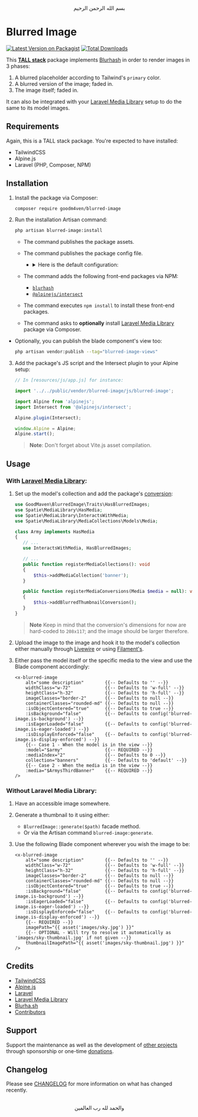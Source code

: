 <div align="center">
    بسم الله الرحمن الرحيم
</div>

# Blurred Image

[![Latest Version on Packagist](https://img.shields.io/packagist/v/goodm4ven/blurred-image.svg?style=flat-square)](https://packagist.org/packages/goodm4ven/blurred-image)
[![Total Downloads](https://img.shields.io/packagist/dt/goodm4ven/blurred-image.svg?style=flat-square)](https://packagist.org/packages/goodm4ven/blurred-image)

<!-- [![GitHub Tests Action Status](https://img.shields.io/github/actions/workflow/status/goodm4ven/blurred-image/run-tests.yml?branch=main&label=tests&style=flat-square)](https://github.com/goodm4ven/blurred-image/actions?query=workflow%3Arun-tests+branch%3Amain) -->
<!-- [![GitHub Code Style Action Status](https://img.shields.io/github/actions/workflow/status/goodm4ven/blurred-image/fix-php-code-style-issues.yml?branch=main&label=code%20style&style=flat-square)](https://github.com/goodm4ven/blurred-image/actions?query=workflow%3A"Fix+PHP+code+style+issues"+branch%3Amain) -->

This **[TALL stack](https://tallstack.dev)** package implements [Blurhash](https://blurha.sh) in order to render images in 3 phases:

1. A blurred placeholder according to Tailwind's `primary` color.
2. A blurred version of the image; faded in.
3. The image itself; faded in.

It can also be integrated with your [Laravel Media Library](https://github.com/spatie/laravel-medialibrary) setup to do the same to its model images.


## Requirements

Again, this is a TALL stack package. You're expected to have installed:

- TailwindCSS
- Alpine.js
- Laravel (PHP, Composer, NPM)


## Installation

1. Install the package via Composer:

   ```bash
   composer require goodm4ven/blurred-image
   ```

2. Run the installation Artisan command:

   ```bash
   php artisan blurred-image:install
   ```

   - The command publishes the package assets.

   - The command publishes the package config file.
     - <details>
         <summary>
           Here is the default configuration:
         </summary><br>

         ```php
         /*
          |--------------------------------------------------------------------------
          | Thumbnail Conversion Name (Laravel Media Library)
          |--------------------------------------------------------------------------
          |
          | The conversion name for the Blurhash thumbnail that will be generated.
          |
          | Warning: This shouldn't be used as a conversion name again on the model.
          |
          */

         'conversion-name' => env('BLURRED_IMAGE_CONVERSION_NAME', 'good-thumbnail'),


         /*
          |--------------------------------------------------------------------------
          | Is Background Styled
          |--------------------------------------------------------------------------
          |
          | Determine whether the default images setup is done using the CSS property
          | `background-image: url()`, instead of an `<img>` element.
          |
          */

         'is-background' => env('BLURRED_IMAGE_IS_BACKGROUND', false),


         /*
          |--------------------------------------------------------------------------
          | Is Eager Loaded
          |--------------------------------------------------------------------------
          |
          | Determine whether images shuold begin loading even before they're
          | intersected with (fully) in the view window.
          |
          | Check Alpine.js Intersect plugin: https://alpinejs.dev/plugins/intersect
          |
          */

         'is-eager-loaded' => env('BLURRED_IMAGE_IS_EAGER_LOADED', false),


         /*
          |--------------------------------------------------------------------------
          | Is Display Enforced
          |--------------------------------------------------------------------------
          |
          | Decide whether images should fade in even if they're not intersected with
          | (fully) in the view window.
          |
          | Check Alpine.js Intersect plugin: https://alpinejs.dev/plugins/intersect
          |
          */

         'is-display-enforced' => env('BLURRED_IMAGE_IS_DISPLAY_ENFORCED', false),


         /*
          |--------------------------------------------------------------------------
          | Throwing Not Found Exceptions
          |--------------------------------------------------------------------------
          |
          | Should the package throw an exception when a targeted image isn't found?
          | If false, then the empty image placeholder will be displayed instead.
          |
          */

         'throws-exception' => env('BLURRED_IMAGE_THROWS_EXCEPTION', false),
         ```
       </details>

   - The command adds the following front-end packages via NPM:

     - [`blurhash`](https://blurha.sh)
     - [`@alpinejs/intersect`](https://alpinejs.dev/plugins/intersect)

   - The command executes `npm install` to install these front-end packages.

   - The command asks to **optionally** install [Laravel Media Library](https://github.com/spatie/laravel-medialibrary) package via Composer.

- Optionally, you can publish the blade component's view too:

  ```bash
  php artisan vendor:publish --tag="blurred-image-views"
  ```

3. Add the package's JS script and the Intersect plugin to your Alpine setup:

   ```js
   // In [resources/js/app.js] for instance:

   import '../../public/vendor/blurred-image/js/blurred-image';

   import Alpine from 'alpinejs';
   import Intersect from '@alpinejs/intersect';

   Alpine.plugin(Intersect);

   window.Alpine = Alpine;
   Alpine.start();
   ```

   > **Note**: Don't forget about Vite.js asset compilation.


## Usage

### **With** [Laravel Media Library](https://github.com/spatie/laravel-medialibrary):

1. Set up the model's collection and add the package's [conversion](./src/Traits/HasBlurredImages.php#L10):
   ```php
   use GoodMaven\BlurredImage\Traits\HasBlurredImages;
   use Spatie\MediaLibrary\HasMedia;
   use Spatie\MediaLibrary\InteractsWithMedia;
   use Spatie\MediaLibrary\MediaCollections\Models\Media;

   class Army implements HasMedia
   {
      // ...
      use InteractsWithMedia, HasBlurredImages;

      // ...
      public function registerMediaCollections(): void
      {
          $this->addMediaCollection('banner');
      }

      public function registerMediaConversions(Media $media = null): void
      {
          $this->addBlurredThumbnailConversion();
      }
   }
   ```
   > **Note** Keep in mind that the conversion's dimensions for now are hard-coded to `208x117`; and the image should be larger therefore.

2. Upload the image to the image and hook it to the model's collection either manually through [Livewire](https://laravel-livewire.com/docs/file-uploads) or using [Filament's](https://filamentphp.com/docs/2.x/spatie-laravel-media-library-plugin/installation).

3. Either pass the model itself or the specific media to the view and use the Blade component accordingly:
   ```blade
   <x-blurred-image
       alt="some description"        {{-- Defaults to '' --}}
       widthClass="w-72"             {{-- Defaults to 'w-full' --}}
       heightClass="h-32"            {{-- Defaults to 'h-full' --}}
       imageClasses="border-2"       {{-- Defaults to null --}}
       containerClasses="rounded-md" {{-- Defaults to null --}}
       :isObjectCentered="true"      {{-- Defaults to true --}}
       :isBackground="false"         {{-- Defaults to config('blurred-image.is-background') --}}
       :isEagerLoaded="false"        {{-- Defaults to config('blurred-image.is-eager-loaded') --}}
       :isDisplayEnforced="false"    {{-- Defaults to config('blurred-image.is-display-enforced') --}}
       {{-- Case 1 - When the model is in the view --}}
       :model="$army"                {{-- REQUIRED --}}
       :mediaIndex="2"               {{-- Defaults to 0 --}}
       collection="banners"          {{-- Defaults to 'default' --}}
       {{-- Case 2 - When the media is in the view --}}
       :media="$ArmysThirdBanner"    {{-- REQUIRED --}}
   />
   ```

### **Without** Laravel Media Library:

1. Have an accessible image somewhere.

2. Generate a thumbnail to it using either:
   - `BlurredImage::generate($path)` facade method.
   - Or via the Artisan command `blurred-image:generate`.

3. Use the following Blade component wherever you wish the image to be:
   ```blade
   <x-blurred-image
       alt="some description"        {{-- Defaults to '' --}}
       widthClass="w-72"             {{-- Defaults to 'w-full' --}}
       heightClass="h-32"            {{-- Defaults to 'h-full' --}}
       imageClasses="border-2"       {{-- Defaults to null --}}
       containerClasses="rounded-md" {{-- Defaults to null --}}
       :isObjectCentered="true"      {{-- Defaults to true --}}
       :isBackground="false"         {{-- Defaults to config('blurred-image.is-background') --}}
       :isEagerLoaded="false"        {{-- Defaults to config('blurred-image.is-eager-loaded') --}}
       :isDisplayEnforced="false"    {{-- Defaults to config('blurred-image.is-display-enforced') --}}
       {{-- REQUIRED --}}
       imagePath="{{ asset('images/sky.jpg') }}"
       {{-- OPTIONAL - Will try to resolve it automatically as 'images/sky-thumbnail.jpg' if not given --}}
       thumbnailImagePath="{{ asset('images/sky-thumbnail.jpg') }}"
   />
   ```


## Credits

- [TailwindCSS](https://tailwindcss.com)
- [Alpine.js](https://alpinejs.dev)
- [Laravel](https://laravel.com)
- [Laravel Media Library](https://github.com/spatie/laravel-medialibrary)
- [Blurha.sh](https://blurha.sh)
- [Contributors](../../contributors)


## Support

Support the maintenance as well as the development of [other projects](https://github.com/sponsors/GoodM4ven) through sponsorship or one-time [donations](https://github.com/sponsors/GoodM4ven?frequency=one-time&sponsor=GoodM4ven).


## Changelog

Please see [CHANGELOG](CHANGELOG.md) for more information on what has changed recently.


<div align="center">
    <br>والحمد لله رب العالمين
</div>
